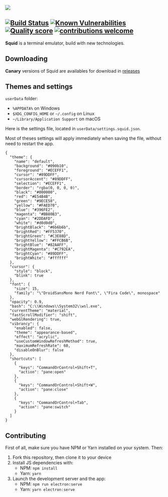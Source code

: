 ![](https://i.imgur.com/gcAGPt1.png)

[![Build Status](https://travis-ci.org/QuiiBz/squid.svg?branch=canary)](https://travis-ci.org/QuiiBz/squid)
[![Known Vulnerabilities](https://snyk.io/test/github/QuiiBz/squid/badge.svg?targetFile=package.json)](https://snyk.io/test/github/QuiiBz/squid?targetFile=package.json)
[![Quality score](https://www.code-inspector.com/project/4175/score/svg)](https://www.code-inspector.com/project/4175/score/svg)
[![contributions welcome](https://img.shields.io/badge/contributions-welcome-brightgreen.svg?style=flat)](https://github.com/QuiiBz/squid/issues)
----

**Squid** is a terminal emulator, build with new technologies.

## Downloading
**Canary** versions of Squid are availables for download in [releases](https://github.com/QuiiBz/squid/releases)

## Themes and settings
`userData` folder:
* `%APPDATA%` on Windows
* `$XDG_CONFIG_HOME` or `~/.config` on Linux
* `~/Library/Application Support` on macOS

Here is the settings file, located in `userData/settings.squid.json`.

Most of theses settings will apply immediately when saving the file, without need to restart the app.
```
{
  "theme": {
    "name": "default",
    "background": "#090b10",
    "foreground": "#ECEFF1",
    "cursor": "#89DDFF",
    "cursorAccent": "#89DDFF",
    "selection": "#ECEFF1",
    "border": "rgba(0, 0, 0, 0)",
    "black": "#000000",
    "red": "#E54B4B",
    "green": "#9ECE58",
    "yellow": "#FAED70",
    "blue": "#396FE2",
    "magenta": "#BB80B3",
    "cyan": "#2DDAFD",
    "white": "#d0d0d0",
    "brightBlack": "#6b6b6b",
    "brightRed": "#FF5370",
    "brightGreen": "#C3E88D",
    "brightYellow": "#FFCB6B",
    "brightBlue": "#82AAFF",
    "brightMagenta": "#C792EA",
    "brightCyan": "#89DDFF",
    "brightWhite": "#ffffff"
  },
  "cursor": {
    "style": "block",
    "blink": true
  },
  "font": {
    "size": 15,
    "family": "\"DroidSansMono Nerd Font\", \"Fira Code\", monospace"
  },
  "opacity": 0.9,
  "bash": "C:\\Windows\\System32\\wsl.exe",
  "currentTheme": "material",
  "fastScrollModifier": "shift",
  "webGlRendering": true,
  "vibrancy": {
    "enabled": false,
    "theme": "appearance-based",
    "effect": "acrylic",
    "useCustomWindowRefreshMethod": true,
    "maximumRefreshRate": 60,
    "disableOnBlur": false
  },
  "shortcuts": [
    {
      "keys": "CommandOrControl+Shift+T",
      "action": "pane:open"
    },
    {
      "keys": "CommandOrControl+Shift+W",
      "action": "pane:close"
    },
    {
      "keys": "CommandOrControl+Tab",
      "action": "pane:switch"
    }
  ]
}
```

## Contributing
First of all, make sure you have NPM or Yarn installed on your system. Then:
1) Fork this repository, then clone it to your device
2) Install JS dependencies with:
   - NPM: `npm install`
   - Yarn: `yarn`
3) Launch the development server and the app:
   - NPM: `npm run electron:serve`
   - Yarn: `yarn electron:serve`
